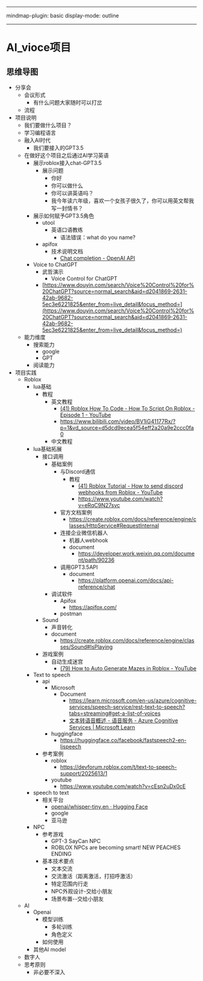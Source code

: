 
---

mindmap-plugin: basic
display-mode: outline

---

# AI_vioce项目

## 思维导图
- 分享会
    - 会议形式
        - 有什么问题大家随时可以打岔
    - 流程
- 项目说明
    - 我们要做什么项目？
    - 学习编程语言
    - 融入AI时代
        - 我们要接入的GPT3.5
    - 在做好这个项目之后通过AI学习英语
        - 展示roblox接入chat-GPT3.5
            - 展示问题
                - 你好
                - 你可以做什么
                - 你可以讲英语吗？
                - 我今年读六年级，喜欢一个女孩子很久了，你可以用英文帮我写一封情书？
        - 展示如何赋予GPT3.5角色
            - utool
                - 英语口语教练
                    - 语法错误：what do you name?
            - apifox
                - 技术说明文档
                    - [Chat completion - OpenAI API](https://platform.openai.com/docs/guides/chat)
        - Voice to ChatGPT
            - 武哲演示
                - Voice Control for ChatGPT
            - [https://www.douyin.com/search/Voice%20Control%20for%20ChatGPT?source=normal_search&aid=d2041869-2631-42ab-9682-5ec3e6221825&enter_from=live_detail&focus_method=](https://www.douyin.com/search/Voice%20Control%20for%20ChatGPT?source=normal_search&aid=d2041869-2631-42ab-9682-5ec3e6221825&enter_from=live_detail&focus_method=)
    - 能力维度
        - 搜索能力
            - google
            - GPT
        - 阅读能力
- 项目实践
    - Roblox
        - lua基础
            - 教程
                - 英文教程
                    - [(41) Roblox How To Code - How To Script On Roblox - Episode 1 - YouTube](https://www.youtube.com/watch?v=BfLUt3mfJiY&list=PLsbxI7NIoTth8CE_os8sog72YTMLPhDSf)
                    - https://www.bilibili.com/video/BV1iG41177Rx/?p=1&vd_source=d5dcd9ecea5f54eff2a20a9e2ccc0fa0
                - 中文教程
        - lua基础拓展
            - 接口调用
                - 基础案例
                    - 与Discord通信
                        - 教程
                            - [(41) Roblox Tutorial - How to send discord webhooks from Roblox - YouTube](https://www.youtube.com/watch?v=ebVwwYvtSqY)
                            - https://www.youtube.com/watch?v=eRqC9N27svc
                    - 官方文档案例
                        - https://create.roblox.com/docs/reference/engine/classes/HttpService#RequestInternal
                    - 连接企业微信机器人
                        - 机器人webhook
                        - document
                            - https://developer.work.weixin.qq.com/document/path/90236
                    - 调用GPT3.5API
                        - document
                            - https://platform.openai.com/docs/api-reference/chat
                - 调试软件
                    - Apifox
                        - https://apifox.com/
                    - postman
            - Sound
                - 声音转化
                - document
                    - https://create.roblox.com/docs/reference/engine/classes/Sound#IsPlaying
            - 游戏案例
                - 自动生成迷宫
                    - [(79) How to Auto Generate Mazes in Roblox - YouTube](https://www.youtube.com/watch?v=PQGqUWizOeo)
        - Text to speech
            - api
                - Microsoft
                    - Document
                        - https://learn.microsoft.com/en-us/azure/cognitive-services/speech-service/rest-text-to-speech?tabs=streaming#get-a-list-of-voices
                        - [文本转语音概述 - 语音服务 - Azure Cognitive Services | Microsoft Learn](https://learn.microsoft.com/zh-cn/azure/cognitive-services/speech-service/text-to-speech)
                - huggingface
                    - https://huggingface.co/facebook/fastspeech2-en-ljspeech
            - 参考案例
                - roblox
                    - https://devforum.roblox.com/t/text-to-speech-support/2025613/1
                - youtube
                    - https://www.youtube.com/watch?v=cEsn2uDx0cE
        - speech to text
            - 相关平台
                - [openai/whisper-tiny.en · Hugging Face](https://huggingface.co/openai/whisper-tiny.en)
                - google
                - 亚马逊
        - NPC
            - 参考游戏
                - GPT-3 SayCan NPC
                - ROBLOX NPCs are becoming smart! NEW PEACHES ENDING
            - 基本技术要点
                - 文本交流
                - 交流激活（距离激活，打招呼激活）
                - 特定范围内行走
                - NPC外观设计-交给小朋友
                - 场景布置--交给小朋友
    - AI
        - Openai
            - 模型训练
                - 多轮训练
                - 角色定义
            - 如何使用
        - 其他AI model
    - 数字人
    - 思考原则
        - 非必要不深入